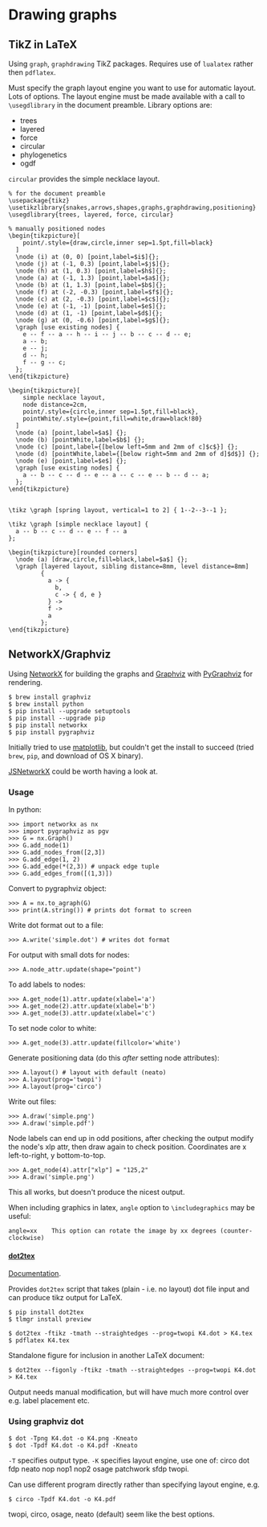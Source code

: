 # Drawing graphs

## TikZ in LaTeX

Using `graph`, `graphdrawing` TikZ packages. Requires use of `lualatex` rather then `pdflatex`.

Must specify the graph layout engine you want to use for automatic layout. Lots of options. The layout engine must be made available with a call to `\usegdlibrary` in the document preamble. Library options are:

  - trees
  - layered
  - force
  - circular
  - phylogenetics
  - ogdf

`circular` provides the simple necklace layout.

    % for the document preamble
    \usepackage{tikz}
    \usetikzlibrary{snakes,arrows,shapes,graphs,graphdrawing,positioning}
    \usegdlibrary{trees, layered, force, circular}

    % manually positioned nodes
    \begin{tikzpicture}[
        point/.style={draw,circle,inner sep=1.5pt,fill=black}
      ]
      \node (i) at (0, 0) [point,label=$i$]{};
      \node (j) at (-1, 0.3) [point,label=$j$]{};
      \node (h) at (1, 0.3) [point,label=$h$]{};
      \node (a) at (-1, 1.3) [point,label=$a$]{};
      \node (b) at (1, 1.3) [point,label=$b$]{};
      \node (f) at (-2, -0.3) [point,label=$f$]{};
      \node (c) at (2, -0.3) [point,label=$c$]{};
      \node (e) at (-1, -1) [point,label=$e$]{};
      \node (d) at (1, -1) [point,label=$d$]{};
      \node (g) at (0, -0.6) [point,label=$g$]{};
      \graph [use existing nodes] {
        e -- f -- a -- h -- i -- j -- b -- c -- d -- e;
        a -- b;
        e -- j;
        d -- h;
        f -- g -- c;
      };
    \end{tikzpicture}

    \begin{tikzpicture}[
        simple necklace layout,
        node distance=2cm,
        point/.style={circle,inner sep=1.5pt,fill=black},
        pointWhite/.style={point,fill=white,draw=black!80}
      ]
      \node (a) [point,label=$a$] {};
      \node (b) [pointWhite,label=$b$] {};
      \node (c) [point,label={[below left=5mm and 2mm of c]$c$}] {};
      \node (d) [pointWhite,label={[below right=5mm and 2mm of d]$d$}] {};
      \node (e) [point,label=$e$] {};
      \graph [use existing nodes] {
        a -- b -- c -- d -- e -- a -- c -- e -- b -- d -- a;
      };
    \end{tikzpicture}


    \tikz \graph [spring layout, vertical=1 to 2] { 1--2--3--1 };

    \tikz \graph [simple necklace layout] {
      a -- b -- c -- d -- e -- f -- a
    };

    \begin{tikzpicture}[rounded corners]
      \node (a) [draw,circle,fill=black,label=$a$] {};
      \graph [layered layout, sibling distance=8mm, level distance=8mm]
             {
               a -> {
                 b,
                 c -> { d, e }
               } ->
               f ->
               a
             };
    \end{tikzpicture}

## NetworkX/Graphviz

Using [NetworkX](http://networkx.github.io/) for building the graphs and [Graphviz](http://www.graphviz.org/) with [PyGraphviz](http://pygraphviz.github.io/) for rendering.

    $ brew install graphviz
    $ brew install python
    $ pip install --upgrade setuptools
    $ pip install --upgrade pip
    $ pip install networkx
    $ pip install pygraphviz

Initially tried to use [matplotlib](http://matplotlib.org/), but couldn't get the install to succeed (tried `brew`, `pip`, and download of OS X binary).

[JSNetworkX](http://felix-kling.de/JSNetworkX/) could be worth having a look at.

### Usage

In python:

    >>> import networkx as nx
    >>> import pygraphviz as pgv
    >>> G = nx.Graph()
    >>> G.add_node(1)
    >>> G.add_nodes_from([2,3])
    >>> G.add_edge(1, 2)
    >>> G.add_edge(*(2,3)) # unpack edge tuple
    >>> G.add_edges_from([(1,3)])

Convert to pygraphviz object:

    >>> A = nx.to_agraph(G)
    >>> print(A.string()) # prints dot format to screen

Write dot format out to a file:

    >>> A.write('simple.dot') # writes dot format

For output with small dots for nodes:

    >>> A.node_attr.update(shape="point")

To add labels to nodes:

    >>> A.get_node(1).attr.update(xlabel='a')
    >>> A.get_node(2).attr.update(xlabel='b')
    >>> A.get_node(3).attr.update(xlabel='c')

To set node color to white:

    >>> A.get_node(3).attr.update(fillcolor='white')

Generate positioning data (do this *after* setting node attributes):

    >>> A.layout() # layout with default (neato)
    >>> A.layout(prog='twopi')
    >>> A.layout(prog='circo')

Write out files:

    >>> A.draw('simple.png')
    >>> A.draw('simple.pdf')

Node labels can end up in odd positions, after checking the output modify the node's xlp attr, then draw again to check position. Coordinates are x left-to-right, y bottom-to-top.

    >>> A.get_node(4).attr["xlp"] = "125,2"
    >>> A.draw('simple.png')

This all works, but doesn't produce the nicest output.

When including graphics in latex, `angle` option to `\includegraphics` may be useful:

    angle=xx	This option can rotate the image by xx degrees (counter-clockwise)

#### [dot2tex](https://github.com/kjellmf/dot2tex/)

[Documentation](http://dot2tex.readthedocs.org/en/latest).

Provides `dot2tex` script that takes (plain - i.e. no layout) dot file input and can produce tikz output for LaTeX.

    $ pip install dot2tex
    $ tlmgr install preview

    $ dot2tex -ftikz -tmath --straightedges --prog=twopi K4.dot > K4.tex
    $ pdflatex K4.tex

Standalone figure for inclusion in another LaTeX document:

    $ dot2tex --figonly -ftikz -tmath --straightedges --prog=twopi K4.dot > K4.tex

Output needs manual modification, but will have much more control over e.g. label placement etc.

### Using graphviz dot

    $ dot -Tpng K4.dot -o K4.png -Kneato
    $ dot -Tpdf K4.dot -o K4.pdf -Kneato

`-T` specifies output type.
`-K` specifies layout engine, use one of: circo dot fdp neato nop nop1 nop2 osage patchwork sfdp twopi.

Can use different program directly rather than specifying layout engine, e.g.

    $ circo -Tpdf K4.dot -o K4.pdf

twopi, circo, osage, neato (default) seem like the best options.
